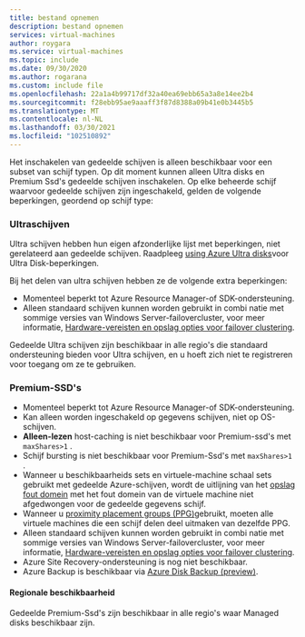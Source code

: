 ```yaml
---
title: bestand opnemen
description: bestand opnemen
services: virtual-machines
author: roygara
ms.service: virtual-machines
ms.topic: include
ms.date: 09/30/2020
ms.author: rogarana
ms.custom: include file
ms.openlocfilehash: 22a1a4b99717df32a40ea69ebb65a3a8e14ee2b4
ms.sourcegitcommit: f28ebb95ae9aaaff3f87d8388a09b41e0b3445b5
ms.translationtype: MT
ms.contentlocale: nl-NL
ms.lasthandoff: 03/30/2021
ms.locfileid: "102510892"
---
```

Het inschakelen van gedeelde schijven is alleen beschikbaar voor een subset van schijf typen. Op dit moment kunnen alleen Ultra disks en Premium Ssd's gedeelde schijven inschakelen. Op elke beheerde schijf waarvoor gedeelde schijven zijn ingeschakeld, gelden de volgende beperkingen, geordend op schijf type:

### <a name="ultra-disks"></a>Ultraschijven

Ultra schijven hebben hun eigen afzonderlijke lijst met beperkingen, niet gerelateerd aan gedeelde schijven. Raadpleeg [using Azure Ultra disks](../articles/virtual-machines/disks-enable-ultra-ssd.md)voor Ultra Disk-beperkingen.

Bij het delen van ultra schijven hebben ze de volgende extra beperkingen:

- Momenteel beperkt tot Azure Resource Manager-of SDK-ondersteuning. 
- Alleen standaard schijven kunnen worden gebruikt in combi natie met sommige versies van Windows Server-failovercluster, voor meer informatie, [Hardware-vereisten en opslag opties voor failover clustering](/windows-server/failover-clustering/clustering-requirements).

Gedeelde Ultra schijven zijn beschikbaar in alle regio's die standaard ondersteuning bieden voor Ultra schijven, en u hoeft zich niet te registreren voor toegang om ze te gebruiken.

### <a name="premium-ssds"></a>Premium-SSD's

- Momenteel beperkt tot Azure Resource Manager-of SDK-ondersteuning. 
- Kan alleen worden ingeschakeld op gegevens schijven, niet op OS-schijven.
- **Alleen-lezen** host-caching is niet beschikbaar voor Premium-ssd's met `maxShares>1` .
- Schijf bursting is niet beschikbaar voor Premium-Ssd's met `maxShares>1` .
- Wanneer u beschikbaarheids sets en virtuele-machine schaal sets gebruikt met gedeelde Azure-schijven, wordt de uitlijning van het [opslag fout domein](../articles/virtual-machines/availability.md) met het fout domein van de virtuele machine niet afgedwongen voor de gedeelde gegevens schijf.
- Wanneer u [proximity placement groups (PPG)](../articles/virtual-machines/windows/proximity-placement-groups.md)gebruikt, moeten alle virtuele machines die een schijf delen deel uitmaken van dezelfde PPG.
- Alleen standaard schijven kunnen worden gebruikt in combi natie met sommige versies van Windows Server-failovercluster, voor meer informatie, [Hardware-vereisten en opslag opties voor failover clustering](/windows-server/failover-clustering/clustering-requirements).
- Azure Site Recovery-ondersteuning is nog niet beschikbaar.
- Azure Backup is beschikbaar via [Azure Disk Backup (preview)](../articles/backup/disk-backup-overview.md).

#### <a name="regional-availability"></a>Regionale beschikbaarheid

Gedeelde Premium-Ssd's zijn beschikbaar in alle regio's waar Managed disks beschikbaar zijn.